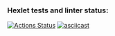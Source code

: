 ### Hexlet tests and linter status:
[![Actions Status](https://github.com/li9520/frontend-project-46/workflows/hexlet-check/badge.svg)](https://github.com/li9520/frontend-project-46/actions)
[![asciicast](https://asciinema.org/a/553385.svg)](https://asciinema.org/a/553385)